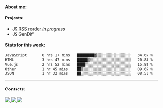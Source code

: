 #### About me:

#### Projects:
- [JS RSS reader *in progress*](https://github.com/GKoil/frontend-project-lvl3)
- [JS GenDiff](https://github.com/GKoil/GenDiff)

#### Stats for this week:
<!--START_SECTION:waka-->

```txt
JavaScript       6 hrs 17 mins   ████████▓░░░░░░░░░░░░░░░░   34.65 %
HTML             3 hrs 47 mins   █████▒░░░░░░░░░░░░░░░░░░░   20.88 %
Vue.js           2 hrs 52 mins   ████░░░░░░░░░░░░░░░░░░░░░   15.88 %
Other            1 hr 45 mins    ██▒░░░░░░░░░░░░░░░░░░░░░░   09.65 %
JSON             1 hr 32 mins    ██░░░░░░░░░░░░░░░░░░░░░░░   08.51 %
```

<!--END_SECTION:waka-->
---
#### Contacts:

<a target='_blank' title='LinkedIn' href="https://www.linkedin.com/in/gkoil/">
  <img src="https://img.shields.io/badge/LinkedIn-0077B5?style=for-the-badge&logo=linkedin&logoColor=white" />
</a>
<a target='_blank' title='Telegram' href="https://t.me/gkoil">
  <img src="https://img.shields.io/badge/Telegram-2CA5E0?style=for-the-badge&logo=telegram&logoColor=white" />
</a>
<a target='_blank' title='Gmail' href="mailto: gk.grigorev@gmail.com">
  <img src="https://img.shields.io/badge/Gmail-D14836?style=for-the-badge&logo=gmail&logoColor=white" />
</a>

